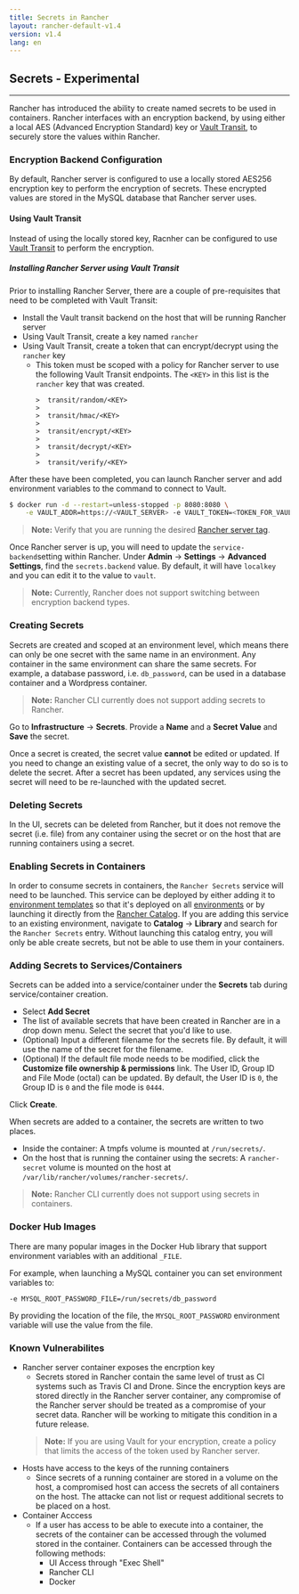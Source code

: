 ```yaml
---
title: Secrets in Rancher
layout: rancher-default-v1.4
version: v1.4
lang: en
---
```


## Secrets - Experimental
---

Rancher has introduced the ability to create named secrets to be used in containers. Rancher interfaces with an encryption backend, by using either a local AES (Advanced Encryption Standard) key or [Vault Transit](https://www.vaultproject.io/docs/secrets/transit/), to securely store the values within Rancher. 

### Encryption Backend Configuration

By default, Rancher server is configured to use a locally stored AES256 encryption key to perform the encryption of secrets. These encrypted values are stored in the MySQL database that Rancher server uses. 

#### Using Vault Transit

Instead of using the locally stored key, Racnher can be configured to use [Vault Transit](https://www.vaultproject.io/docs/secrets/transit/) to perform the encryption. 

##### Installing Rancher Server using Vault Transit

Prior to installing Rancher Server, there are a couple of pre-requisites that need to be completed with Vault Transit: 

* Install the Vault transit backend on the host that will be running Rancher server
* Using Vault Transit, create a key named `rancher`
* Using Vault Transit, create a token that can encrypt/decrypt using the `rancher` key
  * This token must be scoped with a policy for Rancher server to use the following Vault Transit endpoints. The `<KEY>` in this list is the `rancher` key that was created.
      ```
      >  transit/random/<KEY>
      > 
      >  transit/hmac/<KEY>
      > 
      >  transit/encrypt/<KEY>
      > 
      >  transit/decrypt/<KEY>
      >  
      >  transit/verify/<KEY>
      ```
     

After these have been completed, you can launch Rancher server and add environment variables to the command to connect to Vault. 

```bash
$ docker run -d --restart=unless-stopped -p 8080:8080 \
    -e VAULT_ADDR=https://<VAULT_SERVER> -e VAULT_TOKEN=<TOKEN_FOR_VAULT_ACCCESS> rancher/server
```

> **Note:** Verify that you are running the desired [Rancher server tag]({{site.baseurl}}/rancher/{{page.version}}/{{page.lang}}/installing-rancher/installing-server/#rancher-server-tags).

Once Rancher server is up, you will need to update the `service-backend`setting within Rancher. Under **Admin** -> **Settings** -> **Advanced Settings**, find the `secrets.backend` value. By default, it will have `localkey` and you can edit it to the value to `vault`. 

> **Note:** Currently, Rancher does not support switching between encryption backend types. 

### Creating Secrets

Secrets are created and scoped at an environment level, which means there can only be one secret with the same name in an environment. Any container in the same environment can share the same secrets. For example, a database password, i.e. `db_password`, can be used in a database container and a Wordpress container. 

> **Note:** Rancher CLI currently does not support adding secrets to Rancher. 

Go to **Infrastructure** -> **Secrets**. Provide a **Name** and a **Secret Value** and **Save** the secret. 

Once a secret is created, the secret value **cannot** be edited or updated. If you need to change an existing value of a secret, the only way to do so is to delete the secret. After a secret has been updated, any services using the secret will need to be re-launched with the updated secret. 

### Deleting Secrets

In the UI, secrets can be deleted from Rancher, but it does not remove the secret (i.e. file) from any container using the secret or on the host that are running containers using a secret. 

### Enabling Secrets in Containers

In order to consume secrets in containers, the `Rancher Secrets` service will need to be launched. This service can be deployed by either adding it to [environment templates]({{site.baseurl}}/rancher/{{page.version}}/{{page.lang}}/environments/#what-is-an-environment-template) so that it's deployed on all [environments]({{site.baseurl}}/rancher/{{page.version}}/{{page.lang}}/environments/) or by launching it directly from the [Rancher Catalog]({{site.baseurl}}/rancher/{{page.version}}/{{page.lang}}/catalog/). If you are adding this service to an existing environment, navigate to **Catalog** -> **Library** and search for the `Rancher Secrets` entry. Without launching this catalog entry, you will only be able create secrets, but not be able to use them in your containers.

### Adding Secrets to Services/Containers 

Secrets can be added into a service/container under the **Secrets** tab during service/container creation. 

* Select **Add Secret**
* The list of available secrets that have been created in Rancher are in a drop down menu. Select the secret that you'd like to use. 
* (Optional) Input a different filename for the secrets file. By default, it will use the name of the secret for the filename. 
* (Optional) If the default file mode needs to be modified, click the **Customize file ownership & permissions** link. The User ID, Group ID and File Mode (octal) can be updated. By default, the User ID is `0`, the Group ID is `0` and the file mode is `0444`.

Click **Create**. 

When secrets are added to a container, the secrets are written to two places.

* Inside the container: A tmpfs volume is mounted at `/run/secrets/`. 
* On the host that is running the container using the secrets: A `rancher-secret` volume is mounted on the host at `/var/lib/rancher/volumes/rancher-secrets/`.

> **Note:** Rancher CLI currently does not support using secrets in containers. 

### Docker Hub Images

There are many popular images in the Docker Hub library that support environment variables with an additional `_FILE`. 

For example, when launching a MySQL container you can set environment variables to:

`-e MYSQL_ROOT_PASSWORD_FILE=/run/secrets/db_password`

By providing the location of the file, the `MYSQL_ROOT_PASSWORD` environment variable will use the value from the file. 

### Known Vulnerabilites

* Rancher server container exposes the encrption key 
   * Secrets stored in Rancher contain the same level of trust as CI systems such as Travis CI and Drone. Since the encryption keys are stored directly in the Rancher server container, any compromise of the Rancher server should be treated as a compromise of your secret data. Rancher will be working to mitigate this condition in a future release. 
   > **Note:** If you are using Vault for your encryption, create a policy that limits the access of the token used by Rancher server. 
* Hosts have access to the keys of the running containers
  * Since secrets of a running container are stored in a volume on the host, a compromised host can access the secrets of all containers on the host. The attacke can not list or request additional secrets to be placed on a host. 
* Container Acccess
  * If a user has access to be able to execute into a container, the secrets of the container can be accessed through the volumed stored in the container. Containers can be accessed through the following methods:  
    * UI Access through "Exec Shell"
    * Rancher CLI
    * Docker 
     
